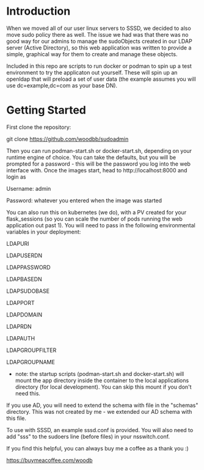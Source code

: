 # Introduction 
When we moved all of our user linux servers to SSSD, we decided to also move sudo policy there as well.  The issue we had was that there was no good way for our admins to manage the sudoObjects created in our LDAP server (Active Directory), so this web application was written to provide a simple, graphical way for them to create and manage these objects.

Included in this repo are scripts to run docker or podman to spin up a test environment to try the applicaton out yourself.  These will spin up an openldap that will preload a set of user data (the example assumes you will use dc=example,dc=com as your base DN).

# Getting Started

First clone the repository:  

git clone https://github.com/woodbb/sudoadmin

Then you can run podman-start.sh or docker-start.sh, depending on your runtime engine of choice.  You can take the defaults, but you will be prompted for a password - this will be the password you log into the web interface with.  Once the images start, head to http://localhost:8000 and login as 

Username: admin

Password: whatever you entered when the image was started


You can also run this on kubernetes (we do), with a PV created for your flask_sessions (so you can scale the number of pods running the web application out past 1).  You will need to pass in the following environmental variables in your deployment:

LDAPURI

LDAPUSERDN

LDAPPASSWORD

LDAPBASEDN

LDAPSUDOBASE

LDAPPORT

LDAPDOMAIN

LDAPRDN

LDAPAUTH

LDAPGROUPFILTER

LDAPGROUPNAME

* note: the startup scripts (podman-start.sh and docker-start.sh) will mount the app directory inside the container to the local applications directory (for local development).  You can skip this mount if you don't need this.

If you use AD, you will need to extend the schema with file in the "schemas" directory.  This was not created by me - we extended our AD schema with this file.

To use with SSSD, an example sssd.conf is provided.  You will also need to add "sss" to the sudoers line (before files) in your nsswitch.conf.

If you find this helpful, you can always buy me a coffee as a thank you :)

https://buymeacoffee.com/woodb
